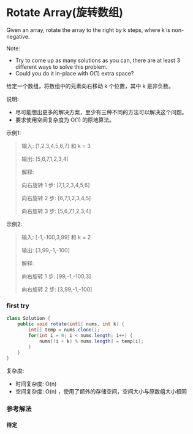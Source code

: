 # Rotate Array(旋转数组)

Given an array, rotate the array to the right by k steps, where k is non-negative.

Note:

- Try to come up as many solutions as you can, there are at least 3 different ways to solve this problem.
- Could you do it in-place with O(1) extra space?



给定一个数组，将数组中的元素向右移动 k 个位置，其中 k 是非负数。

说明:

- 尽可能想出更多的解决方案，至少有三种不同的方法可以解决这个问题。
- 要求使用空间复杂度为 O(1) 的原地算法。

示例1:
>输入: [1,2,3,4,5,6,7] 和 k = 3
>
>输出: [5,6,7,1,2,3,4]
>
>解释:
>
>向右旋转 1 步: [7,1,2,3,4,5,6]
>
>向右旋转 2 步: [6,7,1,2,3,4,5]
>
>向右旋转 3 步: [5,6,7,1,2,3,4]

示例2:
>输入: [-1,-100,3,99] 和 k = 2
>
>输出: [3,99,-1,-100]
>
>解释: 
>
>向右旋转 1 步: [99,-1,-100,3]
>
>向右旋转 2 步: [3,99,-1,-100]


### first try

```java
class Solution {
    public void rotate(int[] nums, int k) {
        int[] temp = nums.clone();
        for(int i = 0; i < nums.length; i++) {
            nums[(i + k) % nums.length] = temp[i];
        }
    }
}
```
复杂度:

- 时间复杂度: O(n)
- 空间复杂度: O(n) ，使用了额外的存储空间，空间大小与原数组大小相同

### 参考解法

#### 待定